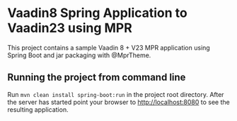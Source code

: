 Vaadin8 Spring Application to Vaadin23 using MPR 
======================

This project contains a sample Vaadin 8 + V23 MPR application using Spring Boot and jar packaging with @MprTheme.

## Running the project from command line

Run `mvn clean install spring-boot:run` in the project root directory. After the server has started point your browser to [http://localhost:8080](http://localhost:8080) to see the resulting application.